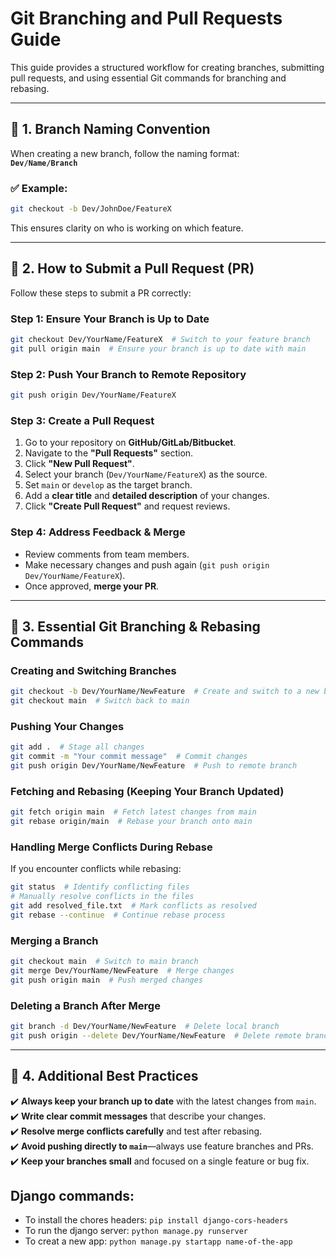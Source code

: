 # Git Branching and Pull Requests Guide

This guide provides a structured workflow for creating branches, submitting pull requests, and using essential Git commands for branching and rebasing.

---

## 📌 1. Branch Naming Convention
When creating a new branch, follow the naming format:  
**`Dev/Name/Branch`**  

### ✅ Example:
```bash
git checkout -b Dev/JohnDoe/FeatureX
```
This ensures clarity on who is working on which feature.

---

## 🚀 2. How to Submit a Pull Request (PR)

Follow these steps to submit a PR correctly:

### **Step 1: Ensure Your Branch is Up to Date**
```bash
git checkout Dev/YourName/FeatureX  # Switch to your feature branch
git pull origin main  # Ensure your branch is up to date with main
```

### **Step 2: Push Your Branch to Remote Repository**
```bash
git push origin Dev/YourName/FeatureX
```

### **Step 3: Create a Pull Request**
1. Go to your repository on **GitHub/GitLab/Bitbucket**.
2. Navigate to the **"Pull Requests"** section.
3. Click **"New Pull Request"**.
4. Select your branch (`Dev/YourName/FeatureX`) as the source.
5. Set `main` or `develop` as the target branch.
6. Add a **clear title** and **detailed description** of your changes.
7. Click **"Create Pull Request"** and request reviews.

### **Step 4: Address Feedback & Merge**
- Review comments from team members.
- Make necessary changes and push again (`git push origin Dev/YourName/FeatureX`).
- Once approved, **merge your PR**.

---

## 🔀 3. Essential Git Branching & Rebasing Commands

### **Creating and Switching Branches**
```bash
git checkout -b Dev/YourName/NewFeature  # Create and switch to a new branch
git checkout main  # Switch back to main
```

### **Pushing Your Changes**
```bash
git add .  # Stage all changes
git commit -m "Your commit message"  # Commit changes
git push origin Dev/YourName/NewFeature  # Push to remote branch
```

### **Fetching and Rebasing (Keeping Your Branch Updated)**
```bash
git fetch origin main  # Fetch latest changes from main
git rebase origin/main  # Rebase your branch onto main
```

### **Handling Merge Conflicts During Rebase**
If you encounter conflicts while rebasing:
```bash
git status  # Identify conflicting files
# Manually resolve conflicts in the files
git add resolved_file.txt  # Mark conflicts as resolved
git rebase --continue  # Continue rebase process
```

### **Merging a Branch**
```bash
git checkout main  # Switch to main branch
git merge Dev/YourName/NewFeature  # Merge changes
git push origin main  # Push merged changes
```

### **Deleting a Branch After Merge**
```bash
git branch -d Dev/YourName/NewFeature  # Delete local branch
git push origin --delete Dev/YourName/NewFeature  # Delete remote branch
```

---

## 🎯 4. Additional Best Practices

✔️ **Always keep your branch up to date** with the latest changes from `main`.  
✔️ **Write clear commit messages** that describe your changes.  
✔️ **Resolve merge conflicts carefully** and test after rebasing.  
✔️ **Avoid pushing directly to `main`**—always use feature branches and PRs.  
✔️ **Keep your branches small** and focused on a single feature or bug fix.  

## Django commands:
- To install the chores headers:
```pip install django-cors-headers```
- To run the django server:
```python manage.py runserver```
- To creat a new app:
```python manage.py startapp name-of-the-app```